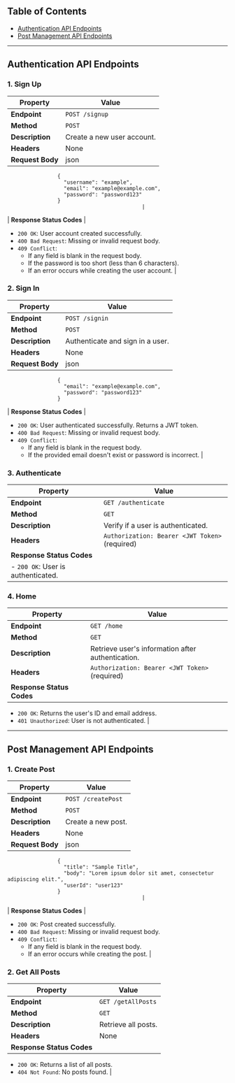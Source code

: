 


## Table of Contents

- [Authentication API Endpoints](#authentication-api-endpoints)
- [Post Management API Endpoints](#post-management-api-endpoints)

---

## Authentication API Endpoints

### 1. Sign Up

| Property      | Value                           |
|---------------|---------------------------------|
| **Endpoint**  | `POST /signup`                  |
| **Method**    | `POST`                          |
| **Description** | Create a new user account.     |
| **Headers**   | None                            |
| **Request Body** | json
                    {
                      "username": "example",
                      "email": "example@example.com",
                      "password": "password123"
                    }
                                               |
| **Response Status Codes** | 
  - `200 OK`: User account created successfully.
  - `400 Bad Request`: Missing or invalid request body.
  - `409 Conflict`: 
    - If any field is blank in the request body.
    - If the password is too short (less than 6 characters).
    - If an error occurs while creating the user account. |


### 2. Sign In

| Property      | Value                           |
|---------------|---------------------------------|
| **Endpoint**  | `POST /signin`                  |
| **Method**    | `POST`                          |
| **Description** | Authenticate and sign in a user. |
| **Headers**   | None                            |
| **Request Body** | json|


                    {
                      "email": "example@example.com",
                      "password": "password123"
                    }

                                            
| **Response Status Codes** | 
  - `200 OK`: User authenticated successfully. Returns a JWT token.
  - `400 Bad Request`: Missing or invalid request body.
  - `409 Conflict`: 
    - If any field is blank in the request body.
    - If the provided email doesn't exist or password is incorrect. |

### 3. Authenticate

| Property      | Value                           |
|---------------|---------------------------------|
| **Endpoint**  | `GET /authenticate`             |
| **Method**    | `GET`                           |
| **Description** | Verify if a user is authenticated. |
| **Headers**   | `Authorization: Bearer <JWT Token>` (required) |
| **Response Status Codes** | 
  - `200 OK`: User is authenticated.       |

### 4. Home

| Property      | Value                           |
|---------------|---------------------------------|
| **Endpoint**  | `GET /home`                     |
| **Method**    | `GET`                           |
| **Description** | Retrieve user's information after authentication. |
| **Headers**   | `Authorization: Bearer <JWT Token>` (required) |
| **Response Status Codes** | 
  - `200 OK`: Returns the user's ID and email address.
  - `401 Unauthorized`: User is not authenticated. |


---

## Post Management API Endpoints

### 1. Create Post

| Property      | Value                           |
|---------------|---------------------------------|
| **Endpoint**  | `POST /createPost`             |
| **Method**    | `POST`                          |
| **Description** | Create a new post.            |
| **Headers**   | None                            |
| **Request Body** | json
                    {
                      "title": "Sample Title",
                      "body": "Lorem ipsum dolor sit amet, consectetur adipiscing elit.",
                      "userId": "user123"
                    }
                                               |
| **Response Status Codes** | 
  - `200 OK`: Post created successfully.
  - `400 Bad Request`: Missing or invalid request body.
  - `409 Conflict`: 
    - If any field is blank in the request body.
    - If an error occurs while creating the post. |

### 2. Get All Posts

| Property      | Value                           |
|---------------|---------------------------------|
| **Endpoint**  | `GET /getAllPosts`             |
| **Method**    | `GET`                          |
| **Description** | Retrieve all posts.           |
| **Headers**   | None                            |
| **Response Status Codes** | 
  - `200 OK`: Returns a list of all posts.
  - `404 Not Found`: No posts found.         |


